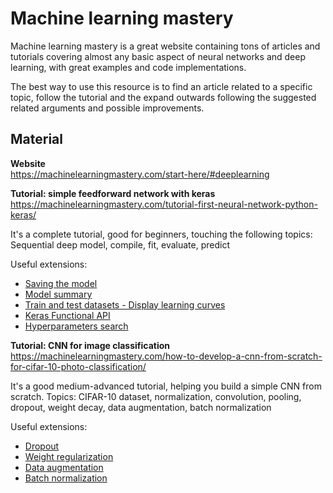 # Machine learning mastery

Machine learning mastery is a great website containing tons of articles and tutorials covering almost any basic aspect of neural networks and deep learning, with great examples and code implementations.

The best way to use this resource is to find an article related to a specific topic, follow the tutorial and the expand outwards following the suggested related arguments and possible improvements.

## Material

**Website**  
https://machinelearningmastery.com/start-here/#deeplearning

**Tutorial: simple feedforward network with keras**  
https://machinelearningmastery.com/tutorial-first-neural-network-python-keras/

It's a complete tutorial, good for beginners, touching the following topics: Sequential deep model, compile, fit, evaluate, predict

Useful extensions:
- [Saving the model](https://machinelearningmastery.com/save-load-keras-deep-learning-models/)
- [Model summary](https://machinelearningmastery.com/visualize-deep-learning-neural-network-model-keras/)
- [Train and test datasets - Display learning curves](https://machinelearningmastery.com/display-deep-learning-model-training-history-in-keras/)
- [Keras Functional API](https://machinelearningmastery.com/keras-functional-api-deep-learning/)
- [Hyperparameters search](https://machinelearningmastery.com/grid-search-hyperparameters-deep-learning-models-python-keras/)

**Tutorial: CNN for image classification**  
https://machinelearningmastery.com/how-to-develop-a-cnn-from-scratch-for-cifar-10-photo-classification/

It's a good medium-advanced tutorial, helping you build a simple CNN from scratch. Topics: CIFAR-10 dataset, normalization, convolution, pooling, dropout, weight decay, data augmentation, batch normalization

Useful extensions:
- [Dropout](https://machinelearningmastery.com/dropout-for-regularizing-deep-neural-networks/)
- [Weight regularization](https://machinelearningmastery.com/weight-regularization-to-reduce-overfitting-of-deep-learning-models/)
- [Data augmentation](https://machinelearningmastery.com/how-to-configure-image-data-augmentation-when-training-deep-learning-neural-networks/)
- [Batch normalization](https://machinelearningmastery.com/how-to-configure-image-data-augmentation-when-training-deep-learning-neural-networks/)